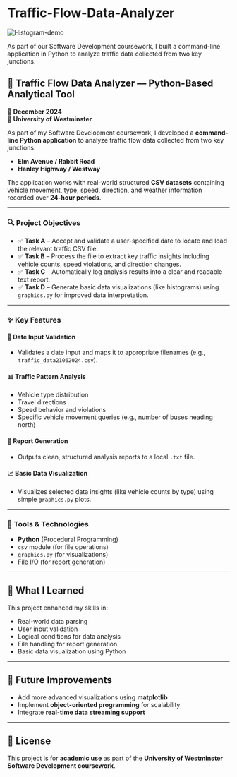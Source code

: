 # Traffic-Flow-Data-Analyzer
![Histogram-demo](path/to/image.png)

As part of our Software Development coursework, I built a command-line application in Python to analyze traffic data collected from two key junctions.
## 🚦 Traffic Flow Data Analyzer — Python-Based Analytical Tool

📅 **December 2024**  
🏫 **University of Westminster**

As part of my Software Development coursework, I developed a **command-line Python application** to analyze traffic flow data collected from two key junctions:

- **Elm Avenue / Rabbit Road**
- **Hanley Highway / Westway**

The application works with real-world structured **CSV datasets** containing vehicle movement, type, speed, direction, and weather information recorded over **24-hour periods**.

---

### 🔍 Project Objectives

- ✅ **Task A** – Accept and validate a user-specified date to locate and load the relevant traffic CSV file.
- ✅ **Task B** – Process the file to extract key traffic insights including vehicle counts, speed violations, and direction changes.
- ✅ **Task C** – Automatically log analysis results into a clear and readable text report.
- ✅ **Task D** – Generate basic data visualizations (like histograms) using `graphics.py` for improved data interpretation.

---

### ✨ Key Features

#### 📅 Date Input Validation
- Validates a date input and maps it to appropriate filenames (e.g., `traffic_data21062024.csv`).

#### 📊 Traffic Pattern Analysis
- Vehicle type distribution
- Travel directions
- Speed behavior and violations
- Specific vehicle movement queries (e.g., number of buses heading north)

#### 📝 Report Generation
- Outputs clean, structured analysis reports to a local `.txt` file.

#### 📈 Basic Data Visualization
- Visualizes selected data insights (like vehicle counts by type) using simple `graphics.py` plots.

---

### 🧰 Tools & Technologies

- **Python** (Procedural Programming)
- `csv` module (for file operations)
- `graphics.py` (for visualizations)
- File I/O (for report generation)

---

## 📖 What I Learned

This project enhanced my skills in:

- Real-world data parsing
- User input validation
- Logical conditions for data analysis
- File handling for report generation
- Basic data visualization using Python

---

## 📌 Future Improvements

- Add more advanced visualizations using **matplotlib**
- Implement **object-oriented programming** for scalability
- Integrate **real-time data streaming support**

---

## 📑 License

This project is for **academic use** as part of the **University of Westminster Software Development coursework**.

